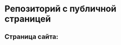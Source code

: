 # Репозиторий с публичной страницей

## Страница сайта:

<!-- Вставить ссылку на публичную страницу -->
